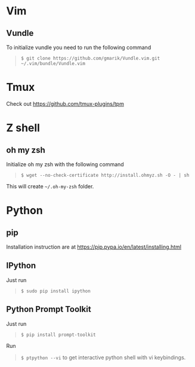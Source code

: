 # Vim

## Vundle

To initialize vundle you need to run the following command
> `$ git clone https://github.com/gmarik/Vundle.vim.git ~/.vim/bundle/Vundle.vim`

# Tmux

Check out https://github.com/tmux-plugins/tpm

# Z shell

## oh my zsh

Initialize oh my zsh with the following command
> `$ wget --no-check-certificate http://install.ohmyz.sh -O - | sh`

This will create `~/.oh-my-zsh` folder.

# Python

## pip

Installation instruction are at https://pip.pypa.io/en/latest/installing.html

## IPython

Just run
> `$ sudo pip install ipython`

## Python Prompt Toolkit

Just run
> `$ pip install prompt-toolkit`

Run
>  `$ ptpython --vi`
to get interactive python shell with vi keybindings.


